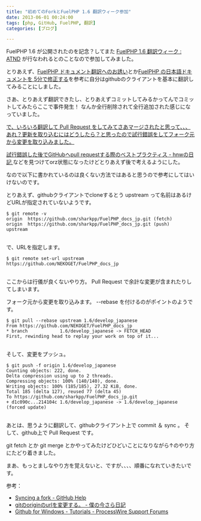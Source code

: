 ```yaml
---
title: "初めてのForkとFuelPHP 1.6 翻訳ウィーク参加"
date: 2013-06-01 00:24:00
tags: [php, GitHub, FuelPHP, 翻訳]
categories: [ブログ]

---
```


FuelPHP 1.6 が公開されたのを記念？してまた [FuelPHP 1.6 翻訳ウィーク : ATND][1] が行なわれるとのことなので参加してみました。

 [1]: http://atnd.org/events/39849

とりあえず、[FuelPHP ドキュメント翻訳へのお誘い][2]とか[FuelPHP の日本語ドキュメントを 5分で修正する][3]を参考に自分はgithubのクライアントを基本に翻訳してみることにしました。

 [2]: http://pneskin2.nekoget.com/press/?p=1044
 [3]: http://d.hatena.ne.jp/Kenji_s/20130117/edit_fuel_docs

さあ、とりあえず翻訳できたし、とりあえずコミットしてみるかってんでコミットしてみたらここで事件発生！ なんか全行削除されて全行追加された感じになっていました。

<a href="/files/widgets.js" charset="utf-8"></script> 
<p>
で、いろいろ翻訳して Pull Request をしてみてさあマージされたと思って、、、あれ？更新を取り込むにはどうしたら？と思ったので試行錯誤をしてフォーク元から変更を取り込みました。
</p>
<p>
試行錯誤した後で<a href="http://d.hatena.ne.jp/hnw/20110528">GitHubへpull requestする際のベストプラクティス - hnwの日記
</a>などを見つけてorz状態になったけどとりあえず後で考えるようにした。
</p>

<p>なので以下に書かれているのは良くない方法ではあると思うので参考にしてはいけないのです。
</p>

<p>とりあえず、githubクライアントでcloneするとう upstream って名前はあるけどURLが指定されていないようです。
</p>

<pre><code>$ git remote -v
origin  https://github.com/sharkpp/FuelPHP_docs_jp.git (fetch)
origin  https://github.com/sharkpp/FuelPHP_docs_jp.git (push)
upstream
</code>
</pre>

<p>で、URLを指定します。
</p>

<pre><code>$ git remote set-url upstream https://github.com/NEKOGET/FuelPHP_docs_jp
</code>
</pre>

<p>ここからは行儀が良くないやり方。 Pull Request で余計な変更が含まれたりしてしまいます。
</p>

<p>フォーク元から変更を取り込みます。 --rebase を付けるのがポイントのようです。
</p>

<pre><code>$ git pull --rebase upstream 1.6/develop_japanese
From https://github.com/NEKOGET/FuelPHP_docs_jp
* branch            1.6/develop_japanese -&gt; FETCH_HEAD
First, rewinding head to replay your work on top of it...
</code>
</pre>

<p>そして、変更をプッシュ。
</p>

<pre><code>$ git push -f origin 1.6/develop_japanese
Counting objects: 222, done.
Delta compression using up to 2 threads.
Compressing objects: 100% (140/140), done.
Writing objects: 100% (185/185), 27.32 KiB, done.
Total 185 (delta 127), reused 77 (delta 45)
To https://github.com/sharkpp/FuelPHP_docs_jp.git
+ d1c090c...214104c 1.6/develop_japanese -&gt; 1.6/develop_japanese (forced update)
</code>
</pre>

<p>あとは、思うように翻訳して、githubクライアント上で commit ＆ sync 。 そして、github上で Pull Request です。
</p>

<p>git fetch とか git merge とかやってみたけどひどいことになりながら↑のやり方にたどり着きました。
</p>

<p>まあ、もっとましなやり方を覚えないと、ですが、、、、順番になれていきたいです。
</p>

<p>参考：
</p>

<ul><li>
<a href="https://help.github.com/articles/syncing-a-fork">Syncing a fork - GitHub Help</a>
</li>
<li>
<a href="http://d.hatena.ne.jp/wats/20100915/1284478558">gitのoriginのurlを変更する。 - 僕の今さら日記</a>
</li>
<li>
<a href="http://processwire.com/talk/topic/1565-github-for-windows/">Github for Windows - Tutorials - ProcessWire Support Forums</a>
</li>
</ul>
